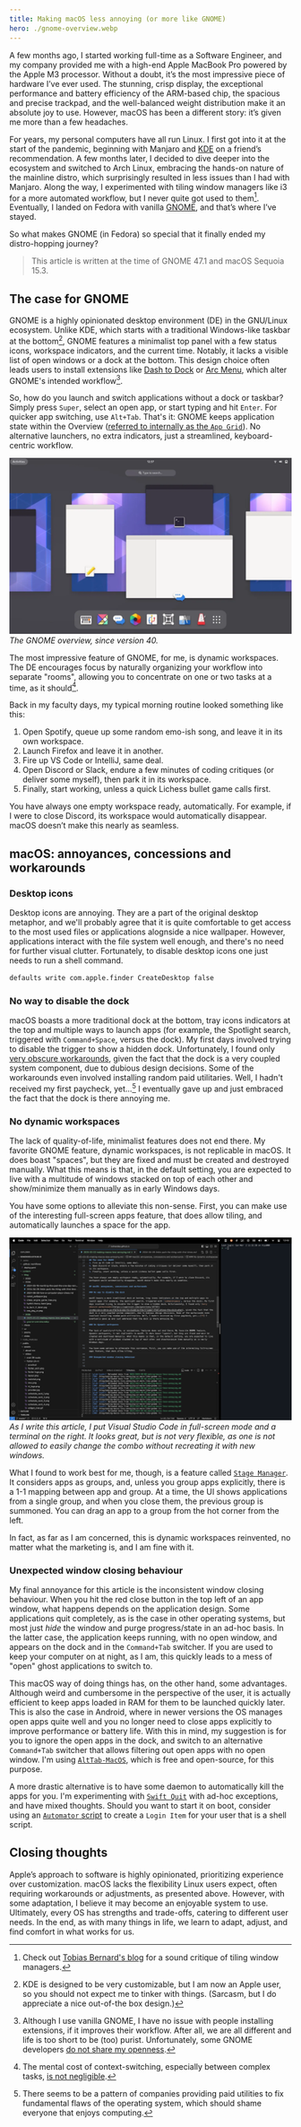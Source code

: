 ```yaml
---
title: Making macOS less annoying (or more like GNOME)
hero: ./gnome-overview.webp
---
```


A few months ago, I started working full-time as a Software Engineer, and my company provided me with a high-end Apple MacBook Pro powered by the Apple M3 processor. Without a doubt, it’s the most impressive piece of hardware I’ve ever used. The stunning, crisp display, the exceptional performance and battery efficiency of the ARM-based chip, the spacious and precise trackpad, and the well-balanced weight distribution make it an absolute joy to use. However, macOS has been a different story: it’s given me more than a few headaches.

For years, my personal computers have all run Linux. I first got into it at the start of the pandemic, beginning with Manjaro and [KDE](https://kde.org/) on a friend’s recommendation. A few months later, I decided to dive deeper into the ecosystem and switched to Arch Linux, embracing the hands-on nature of the mainline distro, which surprisingly resulted in less issues than I had with Manjaro. Along the way, I experimented with tiling window managers like i3 for a more automated workflow, but I never quite got used to them[^1]. Eventually, I landed on Fedora with vanilla [GNOME](https://www.gnome.org/), and that’s where I’ve stayed.

So what makes GNOME (in Fedora) so special that it finally ended my distro-hopping journey?

> This article is written at the time of GNOME 47.1 and macOS Sequoia 15.3.

## The case for GNOME

GNOME is a highly opinionated desktop environment (DE) in the GNU/Linux ecosystem. Unlike KDE, which starts with a traditional Windows-like taskbar at the bottom[^2], GNOME features a minimalist top panel with a few status icons, workspace indicators, and the current time. Notably, it lacks a visible list of open windows or a dock at the bottom. This design choice often leads users to install extensions like [Dash to Dock](https://extensions.gnome.org/extension/307/dash-to-dock/) or [Arc Menu](https://extensions.gnome.org/extension/3628/arcmenu/), which alter GNOME's intended workflow[^3].

So, how do you launch and switch applications without a dock or taskbar? Simply press `Super`, select an open app, or start typing and hit `Enter`. For quicker app switching, use `Alt+Tab`. That's it: GNOME keeps application state within the Overview ([referred to internally as the `App Grid`](https://gitlab.gnome.org/GNOME/gnome-shell/-/blob/ae3c36c234a586eb117cfcd6bd60a19bc638eefe/js/ui/overviewControls.js#L27)). No alternative launchers, no extra indicators, just a streamlined, keyboard-centric workflow.

![](./gnome-overview.webp)
*The GNOME overview, since version 40.*

The most impressive feature of GNOME, for me, is dynamic workspaces. The DE encourages focus by naturally organizing your workflow into separate "rooms", allowing you to concentrate on one or two tasks at a time, as it should[^4]. 

Back in my faculty days, my typical morning routine looked something like this:

1. Open Spotify, queue up some random emo-ish song, and leave it in its own workspace.
2. Launch Firefox and leave it in another.
3. Fire up VS Code or IntelliJ, same deal.
4. Open Discord or Slack, endure a few minutes of coding critiques (or deliver some myself), then park it in its workspace.
5. Finally, start working, unless a quick Lichess bullet game calls first.

You have always one empty workspace ready, automatically. For example, if I were to close Discord, its workspace would automatically disappear. macOS doesn’t make this nearly as seamless.

## macOS: annoyances, concessions and workarounds

### Desktop icons

Desktop icons are annoying. They are a part of the original desktop metaphor, and we'll probably agree that it is quite comfortable to get access to the most used files or applications alognside a nice wallpaper. However, applications interact with the file system well enough, and there's no need for further visual clutter. Fortunately, to disable desktop icons one just needs to run a shell command.

```sh
defaults write com.apple.finder CreateDesktop false
```

### No way to disable the dock

macOS boasts a more traditional dock at the bottom, tray icons indicators at the top and multiple ways to launch apps (for example, the Spotlight search, triggered with `Command+Space`, versus the dock). My first days involved trying to disable the trigger to show a hidden dock. Unfortunately, I found only [very obscure workarounds](https://superuser.com/questions/187367/in-mac-os-x-10-6-is-there-a-way-to-disable-the-trigger-that-shows-the-dock-when), given the fact that the dock is a very coupled system component, due to dubious design decisions. Some of the workarounds even involved installing random paid utilitaries. Well, I hadn't received my first paycheck, yet...[^5] I eventually gave up and just embraced the fact that the dock is there annoying me.

### No dynamic workspaces

The lack of quality-of-life, minimalist features does not end there. My favorite GNOME feature, dynamic workspaces, is not replicable in macOS. It does boast "spaces", but they are fixed and must be created and destroyed manually. What this means is that, in the default setting, you are expected to live with a multitude of windows stacked on top of each other and show/minimize them manually as in early Windows days.

You have some options to alleviate this non-sense. First, you can make use of the interesting full-screen apps feature, that does allow tiling, and automatically launches a space for the app.

![](./full-screen-apps-macos.png)
*As I write this article, I put Visual Studio Code in full-screen mode and a terminal on the right. It looks great, but is not very flexible, as one is not allowed to easily change the combo without recreating it with new windows.*

What I found to work best for me, though, is a feature called [`Stage Manager`](https://support.apple.com/guide/mac-help/use-stage-manager-mchl534ba392/mac). It considers apps as groups, and, unless you group apps explicitly, there is a 1-1 mapping between app and group. At a time, the UI shows applications from a single group, and when you close them, the previous group is summoned. You can drag an app to a group from the hot corner from the left.

In fact, as far as I am concerned, this is dynamic workspaces reinvented, no matter what the marketing is, and I am fine with it.

### Unexpected window closing behaviour

My final annoyance for this article is the inconsistent window closing behaviour. When you hit the red close button in the top left of an app window, what happens depends on the application design. Some applications quit completely, as is the case in other operating systems, but most just *hide* the window and purge progress/state in an ad-hoc basis. In the latter case, the application keeps running, with no open window, and appears on the dock and in the `Command+Tab` switcher. If you are used to keep your computer on at night, as I am, this quickly leads to a mess of "open" ghost applications to switch to.

This macOS way of doing things has, on the other hand, some advantages. Although weird and cumbersome in the perspective of the user, it is actually efficient to keep apps loaded in RAM for them to be launched quickly later. This is also the case in Android, where in newer versions the OS manages open apps quite well and you no longer need to close apps explicitly to improve performance or battery life. With this in mind, my suggestion is for you to ignore the open apps in the dock, and switch to an alternative `Command+Tab` switcher that allows filtering out open apps with no open window. I'm using [`AltTab-MacOS`](https://github.com/lwouis/alt-tab-macos), which is free and open-source, for this purpose.

A more drastic alternative is to have some daemon to automatically kill the apps for you. I'm experimenting with [`Swift Quit`](https://github.com/onebadidea/swiftquit) with ad-hoc exceptions, and have mixed thoughts. Should you want to start it on boot, consider using an [`Automator` script](https://www.macstadium.com/blog/automating-login-and-startup-events-in-macos) to create a `Login Item` for your user that is a shell script.

## Closing thoughts

Apple’s approach to software is highly opinionated, prioritizing experience over customization. macOS lacks the flexibility Linux users expect, often requiring workarounds or adjustments, as presented above. However, with some adaptation, I believe it may become an enjoyable system to use. Ultimately, every OS has strengths and trade-offs, catering to different user needs. In the end, as with many things in life, we learn to adapt, adjust, and find comfort in what works for us.

[^1]: Check out [Tobias Bernard's blog](https://blogs.gnome.org/tbernard/2023/07/26/rethinking-window-management/) for a sound critique of tiling window managers.
[^2]: KDE is designed to be very customizable, but I am now an Apple user, so you should not expect me to tinker with things. (Sarcasm, but I do appreciate a nice out-of-the box design.)
[^3]: Although I use vanilla GNOME, I have no issue with people installing extensions, if it improves their workflow. After all, we are all different and life is too short to be (too) purist. Unfortunately, some GNOME developers [do not share my openness](https://www.reddit.com/r/linuxmasterrace/comments/qk05ll/what_is_the_deal_with_gnome_devs/).
[^4]: The mental cost of context-switching, especially between complex tasks, [is not negligible](https://www.apa.org/topics/research/multitasking).
[^5]: There seems to be a pattern of companies providing paid utilities to fix fundamental flaws of the operating system, which should shame everyone that enjoys computing.

